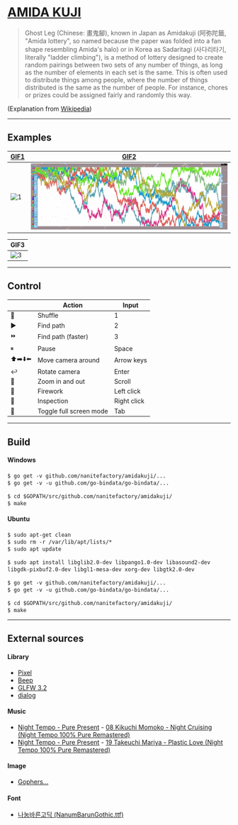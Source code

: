 # [AMIDA KUJI](https://github.com/nanitefactory/amidakuji)

> Ghost Leg (Chinese: 畫鬼腳), known in Japan as Amidakuji (阿弥陀籤, "Amida lottery", so named because the paper was folded into a fan shape resembling Amida's halo) or in Korea as Sadaritagi (사다리타기, literally "ladder climbing"), is a method of lottery designed to create random pairings between two sets of any number of things, as long as the number of elements in each set is the same. This is often used to distribute things among people, where the number of things distributed is the same as the number of people. For instance, chores or prizes could be assigned fairly and randomly this way.

(Explanation from [Wikipedia](https://en.wikipedia.org/wiki/Ghost_Leg))

- - -

## Examples

| [GIF1](examples/user_conf_sample6.json) | [GIF2](examples/user_conf_sample3.json) |
| --- | --- |
| ![1](examples/1.gif) | ![2](examples/2.gif) |

| GIF3 |
| --- |
| ![3](examples/3.gif) |

- - -

## Control

|  | Action | Input |
| --- | --- | --- |
|🔀 | Shuffle | 1 |
| ▶️ | Find path | 2 |
| ⏩ | Find path (faster) | 3 |
| ⏸ | Pause | Space |
| ⬆️➡️⬇️⬅️ | Move camera around | Arrow keys |
| ↩️ | Rotate camera | Enter |
| 🔭 | Zoom in and out | Scroll |
| 🎇 | Firework | Left click |
| 🔬 | Inspection | Right click |
| 🔁 | Toggle full screen mode | Tab |

- - -

## Build

#### Windows

```
$ go get -v github.com/nanitefactory/amidakuji/...
$ go get -v -u github.com/go-bindata/go-bindata/...
```

```
$ cd $GOPATH/src/github.com/nanitefactory/amidakuji/
$ make
```

#### Ubuntu

```
$ sudo apt-get clean
$ sudo rm -r /var/lib/apt/lists/*
$ sudo apt update
```

```
$ sudo apt install libglib2.0-dev libpango1.0-dev libasound2-dev libgdk-pixbuf2.0-dev libgl1-mesa-dev xorg-dev libgtk2.0-dev
```

```
$ go get -v github.com/nanitefactory/amidakuji/...
$ go get -v -u github.com/go-bindata/go-bindata/...
```

```
$ cd $GOPATH/src/github.com/nanitefactory/amidakuji/
$ make
```

- - -

## External sources

#### Library
- [Pixel](https://github.com/faiface/pixel/tree/7cff3ce3aed80129b7b1dd57e63439426e11b6ee)
- [Beep](https://github.com/faiface/beep/tree/63cc6fbbac46dba1a03e55f0ebc965d6c82ca8e1)
- [GLFW 3.2](https://github.com/go-gl/glfw/tree/513e4f2bf85c31fba0fc4907abd7895242ccbe50/v3.2/glfw)
- [dialog](https://github.com/sqweek/dialog/tree/2f9d9e5dd848a3bad4bdd0210c73bb90c13a3791)

#### Music
- [Night Tempo - Pure Present](https://nighttempo.bandcamp.com/album/pure-present) - [08 Kikuchi Momoko - Night Cruising (Night Tempo 100% Pure Remastered)](https://nighttempo.bandcamp.com/track/kikuchi-momoko-night-cruising-night-tempo-100-pure-remastered-2)
- [Night Tempo - Pure Present](https://nighttempo.bandcamp.com/album/pure-present) - [19 Takeuchi Mariya - Plastic Love (Night Tempo 100% Pure Remastered)](https://nighttempo.bandcamp.com/track/takeuchi-mariya-plastic-love-night-tempo-100-pure-remastered-3)

#### Image
- [Gophers...](https://github.com/egonelbre/gophers/tree/dfb1bc3e6092179bd80d2e4156a8d32dba484cc9)

#### Font
- [나눔바른고딕 (NanumBarunGothic.ttf)](https://hangeul.naver.com/2017/nanum)

